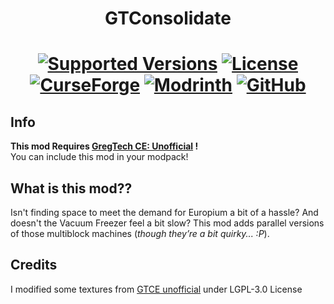 <h1 align="center">GTConsolidate</h1>
<h1 align="center">
    <a href="https://www.curseforge.com/minecraft/mc-mods/gtconsolidate"><img src="https://img.shields.io/badge/Available%20for-MC%201.12.2%20-informational?style=for-the-badge" alt="Supported Versions"></a>
    <a href="https://github.com/MrKono/GTConsolidate/blob/master/LICENSE"><img src="https://img.shields.io/github/license/MrKono/GTConsolidate?style=for-the-badge" alt="License"></a>
    <br>
    <a href="https://www.curseforge.com/minecraft/mc-mods/gtconsolidate"><img src="https://cf.way2muchnoise.eu/1178654.svg?badge_style=for_the_badge" alt="CurseForge"></a>
    <a href="https://modrinth.com/mod/gtconsolidate"><img src="https://img.shields.io/modrinth/dt/gtconsolidate?logo=modrinth&label=&suffix=%20&style=for-the-badge&color=2d2d2d&labelColor=5ca424&logoColor=1c1c1c" alt="Modrinth"></a>
    <a href="https://github.com/MrKono/GTConsolidate/releases"><img src="https://img.shields.io/github/downloads/MrKono/GTConsolidate/total?sort=semver&logo=github&label=&style=for-the-badge&color=2d2d2d&labelColor=545454&logoColor=FFFFFF" alt="GitHub"></a>
</h1>

## Info 
**This mod Requires [GregTech CE: Unofficial](https://github.com/GregTechCEu/GregTech) !**<br>
You can include this mod in your modpack!

## What is this mod??
Isn't finding space to meet the demand for Europium a bit of a hassle? And doesn't the Vacuum Freezer feel a bit slow? This mod adds parallel versions of those multiblock machines (_though they’re a bit quirky... :P_).

## Credits
I modified some textures from [GTCE unofficial](https://github.com/GregTechCEu/GregTech) under LGPL-3.0 License
